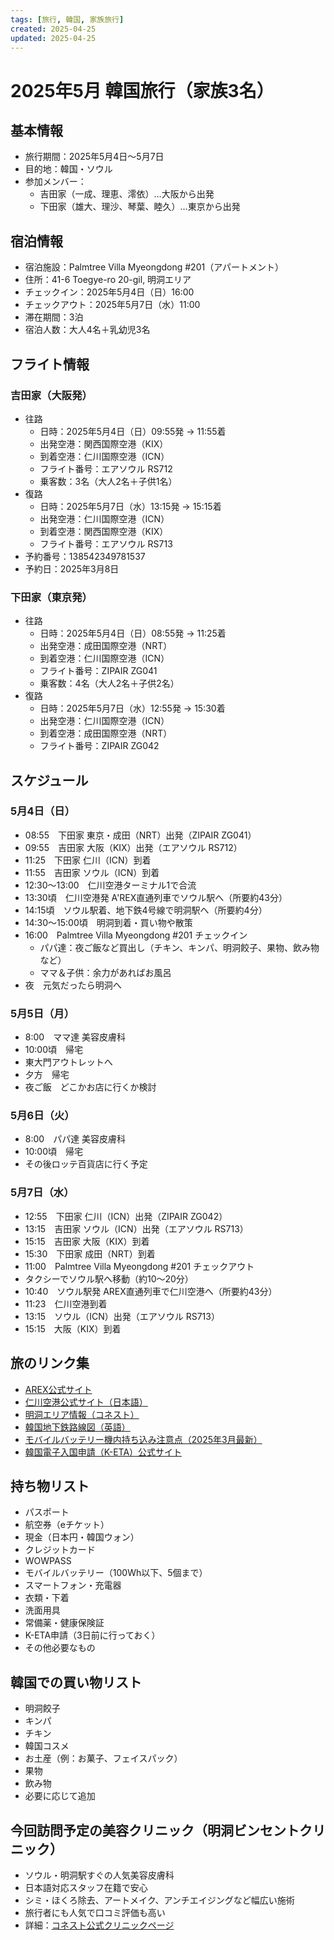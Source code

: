 ```yaml
---
tags: [旅行, 韓国, 家族旅行]
created: 2025-04-25
updated: 2025-04-25
---
```


# 2025年5月 韓国旅行（家族3名）

## 基本情報
- 旅行期間：2025年5月4日〜5月7日
- 目的地：韓国・ソウル
- 参加メンバー：
  - 吉田家（一成、理恵、澪依）…大阪から出発
  - 下田家（雄大、理沙、琴葉、睦久）…東京から出発

## 宿泊情報
- 宿泊施設：Palmtree Villa Myeongdong #201（アパートメント）
- 住所：41-6 Toegye-ro 20-gil, 明洞エリア
- チェックイン：2025年5月4日（日）16:00
- チェックアウト：2025年5月7日（水）11:00
- 滞在期間：3泊
- 宿泊人数：大人4名＋乳幼児3名

## フライト情報

### 吉田家（大阪発）
- 往路
  - 日時：2025年5月4日（日）09:55発 → 11:55着
  - 出発空港：関西国際空港（KIX）
  - 到着空港：仁川国際空港（ICN）
  - フライト番号：エアソウル RS712
  - 乗客数：3名（大人2名＋子供1名）
- 復路
  - 日時：2025年5月7日（水）13:15発 → 15:15着
  - 出発空港：仁川国際空港（ICN）
  - 到着空港：関西国際空港（KIX）
  - フライト番号：エアソウル RS713
- 予約番号：138542349781537
- 予約日：2025年3月8日

### 下田家（東京発）
- 往路
  - 日時：2025年5月4日（日）08:55発 → 11:25着
  - 出発空港：成田国際空港（NRT）
  - 到着空港：仁川国際空港（ICN）
  - フライト番号：ZIPAIR ZG041
  - 乗客数：4名（大人2名＋子供2名）
- 復路
  - 日時：2025年5月7日（水）12:55発 → 15:30着
  - 出発空港：仁川国際空港（ICN）
  - 到着空港：成田国際空港（NRT）
  - フライト番号：ZIPAIR ZG042

## スケジュール

### 5月4日（日）
- 08:55　下田家 東京・成田（NRT）出発（ZIPAIR ZG041）
- 09:55　吉田家 大阪（KIX）出発（エアソウル RS712）
- 11:25　下田家 仁川（ICN）到着
- 11:55　吉田家 ソウル（ICN）到着
- 12:30〜13:00　仁川空港ターミナル1で合流
- 13:30頃　仁川空港発 A'REX直通列車でソウル駅へ（所要約43分）
- 14:15頃　ソウル駅着、地下鉄4号線で明洞駅へ（所要約4分）
- 14:30〜15:00頃　明洞到着・買い物や散策
- 16:00　Palmtree Villa Myeongdong #201 チェックイン
  - パパ達：夜ご飯など買出し（チキン、キンパ、明洞餃子、果物、飲み物など）
  - ママ＆子供：余力があればお風呂
- 夜　元気だったら明洞へ

### 5月5日（月）
- 8:00　ママ達 美容皮膚科
- 10:00頃　帰宅
- 東大門アウトレットへ
- 夕方　帰宅
- 夜ご飯　どこかお店に行くか検討

### 5月6日（火）
- 8:00　パパ達 美容皮膚科
- 10:00頃　帰宅
- その後ロッテ百貨店に行く予定

### 5月7日（水）
- 12:55　下田家 仁川（ICN）出発（ZIPAIR ZG042）
- 13:15　吉田家 ソウル（ICN）出発（エアソウル RS713）
- 15:15　吉田家 大阪（KIX）到着
- 15:30　下田家 成田（NRT）到着
- 11:00　Palmtree Villa Myeongdong #201 チェックアウト
- タクシーでソウル駅へ移動（約10〜20分）
- 10:40　ソウル駅発 AREX直通列車で仁川空港へ（所要約43分）
- 11:23　仁川空港到着
- 13:15　ソウル（ICN）出発（エアソウル RS713）
- 15:15　大阪（KIX）到着


## 旅のリンク集
- [AREX公式サイト](https://www.arex.co.kr/main.do)
- [仁川空港公式サイト（日本語）](https://www.airport.kr/ap/ja/index.do)
- [明洞エリア情報（コネスト）](https://www.konest.com/contents/area_mise_detail.html?id=1)
- [韓国地下鉄路線図（英語）](https://www.seoulmetro.co.kr/en/page.do?menuIdx=355)
- [モバイルバッテリー機内持ち込み注意点（2025年3月最新）](https://tantoonni-log.com/korea-mobile-battery/)
- [韓国電子入国申請（K-ETA）公式サイト](https://www.k-eta.go.kr/portal/newapply/index.do?locale=JP)

## 持ち物リスト
- パスポート
- 航空券（eチケット）
- 現金（日本円・韓国ウォン）
- クレジットカード
- WOWPASS
- モバイルバッテリー（100Wh以下、5個まで）
- スマートフォン・充電器
- 衣類・下着
- 洗面用具
- 常備薬・健康保険証
- K-ETA申請（3日前に行っておく）
- その他必要なもの

## 韓国での買い物リスト
- 明洞餃子
- キンパ
- チキン
- 韓国コスメ
- お土産（例：お菓子、フェイスパック）
- 果物
- 飲み物
- 必要に応じて追加

## 今回訪問予定の美容クリニック（明洞ビンセントクリニック）
- ソウル・明洞駅すぐの人気美容皮膚科
- 日本語対応スタッフ在籍で安心
- シミ・ほくろ除去、アートメイク、アンチエイジングなど幅広い施術
- 旅行者にも人気で口コミ評価も高い
- 詳細：[コネスト公式クリニックページ](https://www.konest.com/contents/clinic_mise_detail.html?id=31341)
